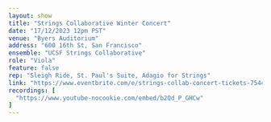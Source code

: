 ```yaml
---
layout: show
title: "Strings Collaborative Winter Concert"
date: "17/12/2023 12pm PST"
venue: "Byers Auditorium"
address: "600 16th St, San Francisco"
ensemble: "UCSF Strings Collaborative"
role: "Viola"
feature: false
rep: "Sleigh Ride, St. Paul's Suite, Adagio for Strings"
link: "https://www.eventbrite.com/e/strings-collab-concert-tickets-754441754597?aff=oddtdtcreator"
recordings: [
  "https://www.youtube-nocookie.com/embed/b2Qd_P_GHCw"
]
---
```

